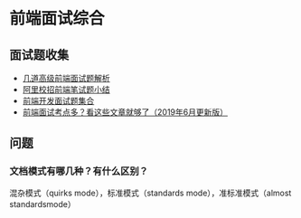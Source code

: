 # 前端面试综合

## 面试题收集

- [几道高级前端面试题解析](https://juejin.im/post/5aa8a07cf265da238a3022a4?utm_source=gold_browser_extension)
- [阿里校招前端笔试题小结](https://juejin.im/entry/59a039995188252435079fa1)
- [前端开发面试题集合](https://www.runoob.com/w3cnote/front-end-developer-questions-and-answers.html)
- [前端面试考点多？看这些文章就够了（2019年6月更新版）](https://juejin.im/post/5aae076d6fb9a028cc6100a9#heading-12)

## 问题

### 文档模式有哪几种？有什么区别？

混杂模式（quirks mode），标准模式（standards mode），准标准模式（almost standardsmode）
